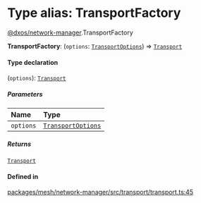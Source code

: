 # Type alias: TransportFactory

[@dxos/network-manager](../modules/dxos_network_manager.md).TransportFactory

 **TransportFactory**: (`options`: [`TransportOptions`](../interfaces/dxos_network_manager.TransportOptions.md)) => [`Transport`](../interfaces/dxos_network_manager.Transport.md)

#### Type declaration

(`options`): [`Transport`](../interfaces/dxos_network_manager.Transport.md)

##### Parameters

| Name | Type |
| :------ | :------ |
| `options` | [`TransportOptions`](../interfaces/dxos_network_manager.TransportOptions.md) |

##### Returns

[`Transport`](../interfaces/dxos_network_manager.Transport.md)

#### Defined in

[packages/mesh/network-manager/src/transport/transport.ts:45](https://github.com/dxos/dxos/blob/db8188dae/packages/mesh/network-manager/src/transport/transport.ts#L45)
